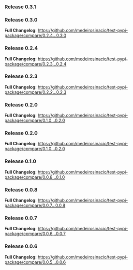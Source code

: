 ### Release 0.3.1 



### Release 0.3.0 

**Full Changelog**: https://github.com/medeirosinacio/test-pypi-package/compare/0.2.4...0.3.0

### Release 0.2.4 

**Full Changelog**: https://github.com/medeirosinacio/test-pypi-package/compare/0.2.3...0.2.4

### Release 0.2.3 

**Full Changelog**: https://github.com/medeirosinacio/test-pypi-package/compare/0.2.2...0.2.3

### Release 0.2.0 

**Full Changelog**: https://github.com/medeirosinacio/test-pypi-package/compare/0.1.0...0.2.0

### Release 0.2.0 

**Full Changelog**: https://github.com/medeirosinacio/test-pypi-package/compare/0.1.0...0.2.0

### Release 0.1.0 

**Full Changelog**: https://github.com/medeirosinacio/test-pypi-package/compare/0.0.8...0.1.0

### Release 0.0.8 

**Full Changelog**: https://github.com/medeirosinacio/test-pypi-package/compare/0.0.7...0.0.8

### Release 0.0.7 

**Full Changelog**: https://github.com/medeirosinacio/test-pypi-package/compare/0.0.6...0.0.7

### Release 0.0.6 

**Full Changelog**: https://github.com/medeirosinacio/test-pypi-package/compare/0.0.5...0.0.6

